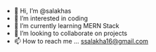 - 👋 Hi, I’m @salakhas
- 👀 I’m interested in coding
- 🌱 I’m currently learning MERN Stack
- 💞️ I’m looking to collaborate on projects
- 📫 How to reach me ... ssalakha16@gmail.com

<!---
salakhas/salakhas is a ✨ special ✨ repository because its `README.md` (this file) appears on your GitHub profile.
You can click the Preview link to take a look at your changes.
--->
